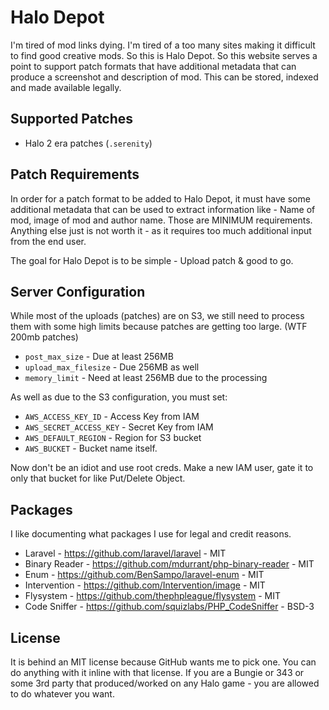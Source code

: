 # Halo Depot

I'm tired of mod links dying. I'm tired of a too many sites making it difficult to find good creative mods. So this is
Halo Depot. So this website serves a point to support patch formats that have additional metadata that can produce
a screenshot and description of mod. This can be stored, indexed and made available legally.

## Supported Patches

 * Halo 2 era patches (`.serenity`)
 
## Patch Requirements

 In order for a patch format to be added to Halo Depot, it must have some additional metadata that can be used to
 extract information like - Name of mod, image of mod and author name. Those are MINIMUM requirements. Anything else 
 just is not worth it - as it requires too much additional input from the end user.
 
 The goal for Halo Depot is to be simple - Upload patch & good to go.
 
## Server Configuration

 While most of the uploads (patches) are on S3, we still need to process them with some high limits because
 patches are getting too large. (WTF 200mb patches)
 
  * `post_max_size` - Due at least 256MB
  * `upload_max_filesize` - Due 256MB as well
  * `memory_limit` - Need at least 256MB due to the processing
  
As well as due to the S3 configuration, you must set:

 * `AWS_ACCESS_KEY_ID` - Access Key from IAM
 * `AWS_SECRET_ACCESS_KEY` - Secret Key from IAM
 * `AWS_DEFAULT_REGION` - Region for S3 bucket
 * `AWS_BUCKET` - Bucket name itself.
 
Now don't be an idiot and use root creds. Make a new IAM user, gate it to only that bucket for like Put/Delete Object.
 
## Packages

 I like documenting what packages I use for legal and credit reasons.
 
 * Laravel - https://github.com/laravel/laravel - MIT
 * Binary Reader - https://github.com/mdurrant/php-binary-reader - MIT
 * Enum - https://github.com/BenSampo/laravel-enum - MIT
 * Intervention - https://github.com/Intervention/image - MIT
 * Flysystem - https://github.com/thephpleague/flysystem - MIT
 * Code Sniffer - https://github.com/squizlabs/PHP_CodeSniffer - BSD-3
 
## License

 It is behind an MIT license because GitHub wants me to pick one. You can do anything with it inline with that license.
 If you are a Bungie or 343 or some 3rd party that produced/worked on any Halo game - you are allowed to do whatever
 you want.
